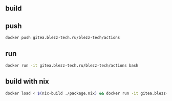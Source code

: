 
## build


## push

```bash
docker push gitea.blezz-tech.ru/blezz-tech/actions
```

## run

```bash
docker run -it gitea.blezz-tech.ru/blezz-tech/actions bash
```

## build with nix

```bash
docker load < $(nix-build ./package.nix) && docker run -it gitea.blezz-tech.ru/blezz-tech/actions bash
```


